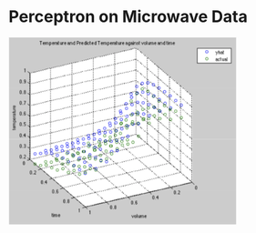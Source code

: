 # Perceptron on Microwave Data

<img src="https://github.com/zhihanyang2022/microwave-perceptron/blob/master/data_and_predictions.png" alt="drawing" width="400"/>
